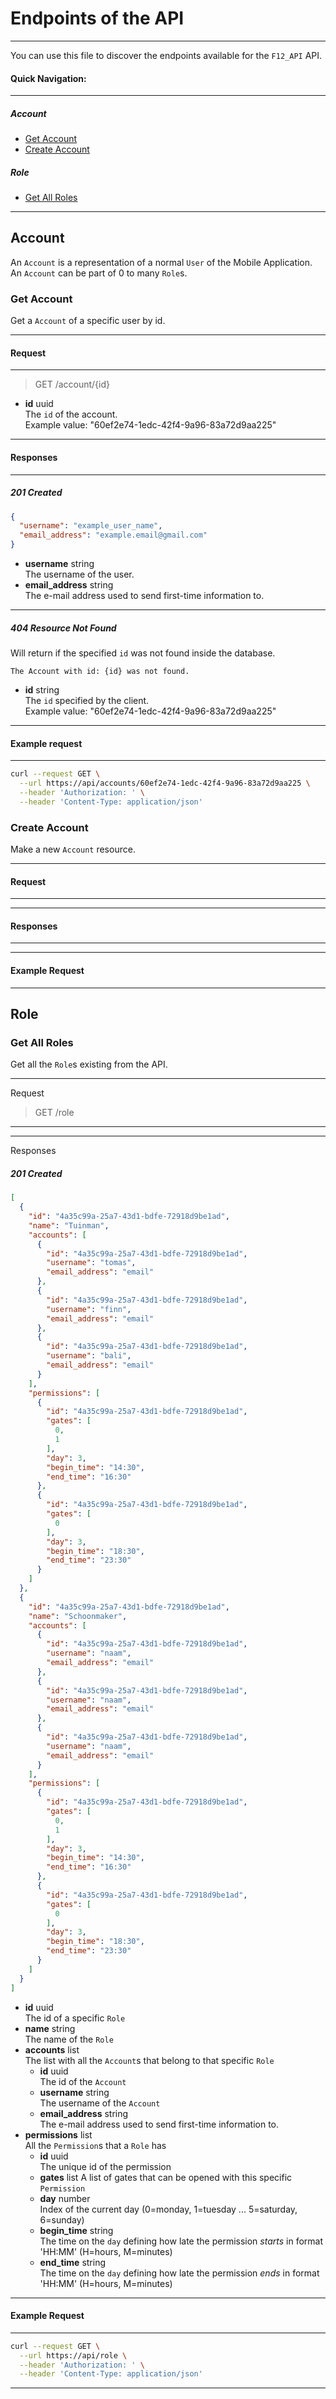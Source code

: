 # Endpoints of the API
___
You can use this file to discover the endpoints available for the `F12_API` API.

#### Quick Navigation:
___


##### Account
- [Get Account](#get-account)  
- [Create Account](#create-account)

##### Role
- [Get All Roles](#get-all-roles)

___

## Account
An `Account` is a representation of a normal `User` of the Mobile Application. An `Account` can be
part of 0 to many `Role`s.

### Get Account
Get a `Account` of a specific user by id.
___
#### Request
___

> GET /account/{id}

- **id** uuid  
The `id` of the account.  
Example value: "60ef2e74-1edc-42f4-9a96-83a72d9aa225"

___
#### Responses
___

##### 201 Created
```json
{
  "username": "example_user_name",
  "email_address": "example.email@gmail.com"
}
```

- **username** string  
The username of the user.
- **email_address** string  
The e-mail address used to send first-time information to.

---
##### 404 Resource Not Found

Will return if the specified `id` was not found inside the database.

```text
The Account with id: {id} was not found.
```

- **id** string  
The `id` specified by the client.  
Example value: "60ef2e74-1edc-42f4-9a96-83a72d9aa225"
___


#### Example request
___

```bash
curl --request GET \
  --url https://api/accounts/60ef2e74-1edc-42f4-9a96-83a72d9aa225 \
  --header 'Authorization: ' \
  --header 'Content-Type: application/json'
```

### Create Account

Make a new `Account` resource.

___
#### Request
___

___
#### Responses
___

___
#### Example Request
___

## Role

### Get All Roles

Get all the `Role`s existing from the API.

___
Request
> GET /role
___

___
Responses

##### 201 Created

```json
[
  {
    "id": "4a35c99a-25a7-43d1-bdfe-72918d9be1ad",
    "name": "Tuinman",
    "accounts": [
      {
        "id": "4a35c99a-25a7-43d1-bdfe-72918d9be1ad",
        "username": "tomas",
        "email_address": "email"
      },
      {
        "id": "4a35c99a-25a7-43d1-bdfe-72918d9be1ad",
        "username": "finn",
        "email_address": "email"
      },
      {
        "id": "4a35c99a-25a7-43d1-bdfe-72918d9be1ad",
        "username": "bali",
        "email_address": "email"
      }
    ],
    "permissions": [
      {
        "id": "4a35c99a-25a7-43d1-bdfe-72918d9be1ad",
        "gates": [
          0,
          1
        ],
        "day": 3,
        "begin_time": "14:30",
        "end_time": "16:30"
      },
      {
        "id": "4a35c99a-25a7-43d1-bdfe-72918d9be1ad",
        "gates": [
          0
        ],
        "day": 3,
        "begin_time": "18:30",
        "end_time": "23:30"
      }
    ]
  },
  {
    "id": "4a35c99a-25a7-43d1-bdfe-72918d9be1ad",
    "name": "Schoonmaker",
    "accounts": [
      {
        "id": "4a35c99a-25a7-43d1-bdfe-72918d9be1ad",
        "username": "naam",
        "email_address": "email"
      },
      {
        "id": "4a35c99a-25a7-43d1-bdfe-72918d9be1ad",
        "username": "naam",
        "email_address": "email"
      },
      {
        "id": "4a35c99a-25a7-43d1-bdfe-72918d9be1ad",
        "username": "naam",
        "email_address": "email"
      }
    ],
    "permissions": [
      {
        "id": "4a35c99a-25a7-43d1-bdfe-72918d9be1ad",
        "gates": [
          0,
          1
        ],
        "day": 3,
        "begin_time": "14:30",
        "end_time": "16:30"
      },
      {
        "id": "4a35c99a-25a7-43d1-bdfe-72918d9be1ad",
        "gates": [
          0
        ],
        "day": 3,
        "begin_time": "18:30",
        "end_time": "23:30"
      }
    ]
  }
]
```

- **id** uuid  
  The id of a specific `Role`
- **name** string  
  The name of the `Role`  
- **accounts** list  
  The list with all the `Account`s that belong to that specific `Role`
  - **id** uuid  
    The id of the `Account`
  - **username** string  
    The username of the `Account`  
  - **email_address** string  
    The e-mail address used to send first-time information to.
- **permissions** list  
  All the `Permission`s that a `Role` has
  - **id** uuid  
    The unique id of the permission
  - **gates** list
    A list of gates that can be opened with this specific `Permission`
  - **day** number  
    Index of the current day (0=monday, 1=tuesday ... 5=saturday, 6=sunday)
  - **begin_time** string  
    The time on the `day` defining how late the permission *starts* in format 'HH:MM' (H=hours, M=minutes)
  - **end_time** string  
    The time on the `day` defining how late the permission *ends* in format 'HH:MM' (H=hours, M=minutes)

___
#### Example Request
___


```bash
curl --request GET \
  --url https://api/role \
  --header 'Authorization: ' \
  --header 'Content-Type: application/json'
```
___
